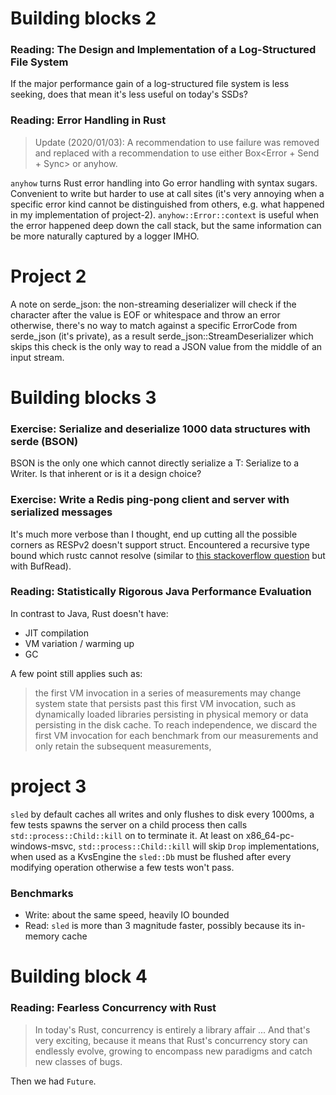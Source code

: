 # Building blocks 2

### Reading: The Design and Implementation of a Log-Structured File System

If the major performance gain of a log-structured file system is less seeking,
does that mean it's less useful on today's SSDs?

### Reading: Error Handling in Rust

> Update (2020/01/03): A recommendation to use failure was removed and replaced
> with a recommendation to use either Box<Error + Send + Sync> or anyhow.

`anyhow` turns Rust error handling into Go error handling with syntax sugars.
Convenient to write but harder to use at call sites (it's very annoying when a
specific error kind cannot be distinguished from others, e.g. what happened in
my implementation of project-2).
`anyhow::Error::context` is useful when the error happened deep down the call stack, but
the same information can be more naturally captured by a logger IMHO.

# Project 2

A note on serde_json: the non-streaming deserializer will check if the
character after the value is EOF or whitespace and throw an error otherwise,
there's no way to match against a specific ErrorCode from serde_json (it's
private), as a result serde_json::StreamDeserializer which skips this check
is the only way to read a JSON value from the middle of an input stream.

# Building blocks 3

### Exercise: Serialize and deserialize 1000 data structures with serde (BSON)

BSON is the only one which cannot directly serialize a T: Serialize to a Writer.
Is that inherent or is it a design choice?

### Exercise: Write a Redis ping-pong client and server with serialized messages

It's much more verbose than I thought, end up cutting all the possible
corners as RESPv2 doesn't support struct. Encountered a recursive type bound
which rustc cannot resolve (similar to [this stackoverflow question](https://stackoverflow.com/questions/53405287/whats-going-on-with-this-bizarre-recursive-type-error-in-rust)
but with BufRead).

### Reading: Statistically Rigorous Java Performance Evaluation

In contrast to Java, Rust doesn't have:

- JIT compilation
- VM variation / warming up
- GC

A few point still applies such as:

> the first VM invocation in a series of measurements may change system
> state that persists past this first VM invocation, such as dynamically
> loaded libraries persisting in physical memory or data persisting in the
> disk cache. To reach independence, we discard the first VM invocation for
> each benchmark from our measurements and only retain the subsequent
> measurements,

# project 3

`sled` by default caches all writes and only flushes to disk every 1000ms, a
few tests spawns the server on a child process then calls
`std::process::Child::kill` on to terminate it. At least on
x86_64-pc-windows-msvc, `std::process::Child::kill` will skip `Drop`
implementations, when used as a KvsEngine the `sled::Db` must be flushed
after every modifying operation otherwise a few tests won't pass.

### Benchmarks

- Write: about the same speed, heavily IO bounded
- Read: `sled` is more than 3 magnitude faster, possibly because its in-memory
  cache

# Building block 4

### Reading: Fearless Concurrency with Rust

> In today's Rust, concurrency is entirely a library affair ... And that's
> very exciting, because it means that Rust's concurrency story can endlessly
> evolve, growing to encompass new paradigms and catch new classes of bugs.

Then we had `Future`.
